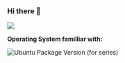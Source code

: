 ### Hi there 👋

![](https://komarev.com/ghpvc/?username=AleksandarTulic&color=blue&style=for-the-badge)


**Operating System familliar with:**
<p>
  <img alt="Ubuntu Package Version (for series)" src="https://img.shields.io/ubuntu/v/ubuntu-wallpapers/bionic">
</p>
<!--
**AleksandarTulic/AleksandarTulic** is a ✨ _special_ ✨ repository because its `README.md` (this file) appears on your GitHub profile.

Here are some ideas to get you started:

- 🔭 I’m currently working on ...
- 🌱 I’m currently learning ...
- 👯 I’m looking to collaborate on ...
- 🤔 I’m looking for help with ...
- 💬 Ask me about ...
- 📫 How to reach me: ...
- 😄 Pronouns: ...
- ⚡ Fun fact: ...
-->

